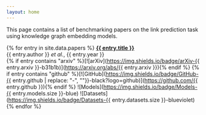 ```yaml
---
layout: home
---
```

This page contains a list of benchmarking papers on the link prediction task using knowledge graph
embedding models.

{% for entry in site.data.papers %}
<strong><a href="{{ entry.link }}">{{ entry.title }}</a></strong>
<br />{{ entry.author }} *et al.*, {{ entry.year }}
<br />
{% if entry contains "arxiv" %}[![arXiv](https://img.shields.io/badge/arXiv-{{ entry.arxiv }}-b31b1b)](https://arxiv.org/abs/{{ entry.arxiv }}){% endif %}
{% if entry contains "github" %}[![GitHub](https://img.shields.io/badge/GitHub-{{ entry.github | replace: "-", ""}}-black?logo=github)](https://github.com/{{ entry.github }}){% endif %}
![Models](https://img.shields.io/badge/Models-{{ entry.models.size }}-blue)
![Datasets](https://img.shields.io/badge/Datasets-{{ entry.datasets.size }}-blueviolet)
{% endfor %}
